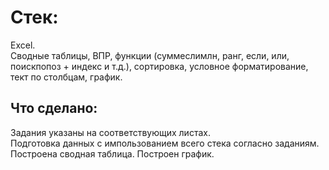 # Стек:  
Excel.  
Сводные таблицы, ВПР, функции (суммеслимлн, ранг, если, или, поискпопоз + индекс и т.д.), сортировка, условное форматирование, тект по столбцам, график.

## Что сделано:
Задания указаны на соответствующих листах.  
Подготовка данных с импользованием всего стека согласно заданиям. Построена сводная таблица. Построен график. 
